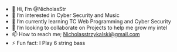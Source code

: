 - 👋 Hi, I’m @NicholasStr 
- 👀 I’m interested in Cyber Security and Music 
- 🌱 I’m currently learning TC Web Programming and Cyber Security
- 💞️ I’m looking to collaborate on Projects to help me grow my intel
- 📫 How to reach me; Nicholasstrzykalski@gmail.com
- ⚡ Fun fact: I Play 6 string bass
